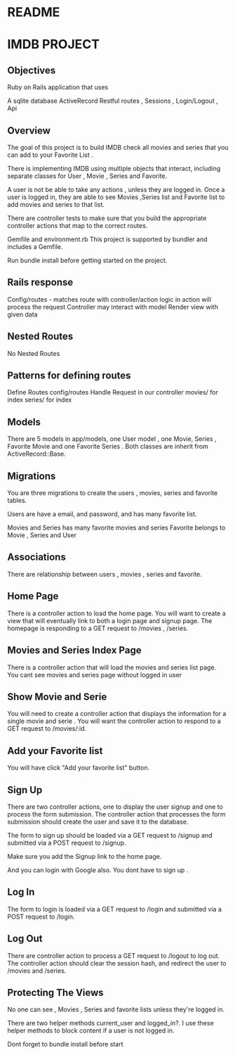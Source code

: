 # README


# IMDB PROJECT

## Objectives
Ruby on Rails application that uses

A sqlite database ActiveRecord Restful routes , Sessions , Login/Logout , Api 

## Overview
The goal of this project is to build IMDB check all movies and series that you can add to your Favorite List  .

There is implementing IMDB using multiple objects that interact, including separate classes for User , Movie , Series and Favorite.

A user is not be able to take any actions , unless they are logged in. Once a user is logged in, they are able to see Movies ,Series list and Favorite list to add movies and series to that list.

There are controller tests to make sure that you build the appropriate controller actions that map to the correct routes.

Gemfile and environment.rb
This project is supported by bundler and includes a Gemfile.

Run bundle install before getting started on the project.

## Rails response
Config/routes - matches route with controller/action
logic in action will process the request
Controller may interact with model
Render view with given data

## Nested Routes
No Nested Routes

## Patterns for defining  routes
Define Routes config/routes
Handle Request in our controller
movies/ for index
series/ for index

## Models
There are 5 models in app/models, one User model , one Movie, Series , Favorite Movie and one Favorite Series . Both classes are inherit from ActiveRecord::Base.

## Migrations
You are three migrations to create the users , movies, series and favorite tables.

Users are have a email, and password, and has many favorite list.

Movies and Series has many favorite movies and series
Favorite belongs to Movie , Series and User

## Associations
There are relationship between users , movies , series and favorite.

## Home Page
There is a controller action to load the home page. You will want to create a view that will eventually link to both a login page and signup page. The homepage is responding to a GET request to /movies , /series.

## Movies and Series Index Page
There is a controller action that will load the movies and series list page. You cant see movies and series page without logged in user


## Show Movie and Serie
You will need to create a controller action that displays the information for a single movie and serie . You will want the controller action to respond to a GET request to /movies/:id.

## Add your Favorite list 
You will have click "Add your favorite list" button. 

## Sign Up
There are two controller actions, one to display the user signup and one to process the form submission. The controller action that processes the form submission should create the user and save it to the database.

The form to sign up should be loaded via a GET request to /signup and submitted via a POST request to /signup.

Make sure you add the Signup link to the home page.

And you can login with Google also. You dont have to sign up .

## Log In
The form to login is loaded via a GET request to /login and submitted via a POST request to /login.

## Log Out
There are controller action to process a GET request to /logout to log out. The controller action should clear the session hash, and redirect the user to /movies and /series.

## Protecting The Views
No one can see , Movies , Series and favorite lists unless they're logged in.

There are two helper methods current_user and logged_in?. I use these helper methods to block content if a user is not logged in.

Dont forget to bundle install before start

